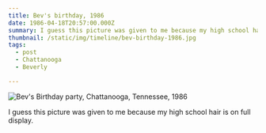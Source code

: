 ```yaml
---
title: Bev's birthday, 1986
date: 1986-04-18T20:57:00.000Z
summary: I guess this picture was given to me because my high school hair is on full display.
thumbnail: /static/img/timeline/bev-birthday-1986.jpg
tags:
  - post
  - Chattanooga
  - Beverly

---
```


![Bev's Birthday party, Chattanooga, Tennessee, 1986](/static/img/timeline/bev-birthday-1986.jpg "Bev's Birthday party, Chattanooga, Tennessee, 1986")

I guess this picture was given to me because my high school hair is on full display.